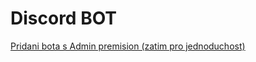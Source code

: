 # Discord BOT

[Pridani bota s Admin premision (zatim pro jednoduchost)](https://discordapp.com/oauth2/authorize?client_id=492639842916892673&scope=bot&permissions=8)
